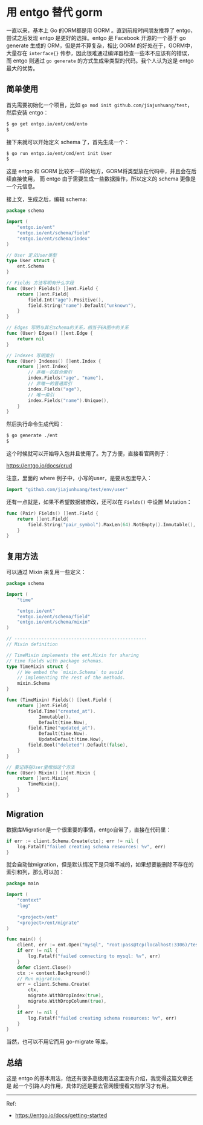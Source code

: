 # 用 entgo 替代 gorm

一直以来，基本上 Go 的ORM都是用 GORM 。直到前段时间朋友推荐了 entgo，
尝试之后发现 entgo 是更好的选择。entgo 是 Facebook 开源的一个基于 go generate
生成的 ORM，但是并不算复杂，相比 GORM 的好处在于，GORM中，大量存在
`interface{}` 传参，因此很难通过编译器检查一些本不应该有的错误，而 entgo 
则通过 `go generate` 的方式生成带类型的代码。我个人认为这是 entgo 最大的优势。

## 简单使用

首先需要初始化一个项目，比如 `go mod init github.com/jiajunhuang/test`，
然后安装 entgo：

```bash
$ go get entgo.io/ent/cmd/ento
$
```

接下来就可以开始定义 schema 了，首先生成一个：

```bash
$ go run entgo.io/ent/cmd/ent init User
$
```

这是 entgo 和 GORM 比较不一样的地方，GORM将类型放在代码中，并且会在后续直接使用，
而 entgo 由于需要生成一些数据操作，所以定义的 schema 更像是一个元信息。

接上文，生成之后，编辑 schema:

```go
package schema

import (
	"entgo.io/ent"
	"entgo.io/ent/schema/field"
	"entgo.io/ent/schema/index"
)

// User 定义User类型
type User struct {
	ent.Schema
}

// Fields 方法写明有什么字段
func (User) Fields() []ent.Field {
	return []ent.Field{
		field.Int("age").Positive(),
		field.String("name").Default("unknown"),
	}
}

// Edges 写明与其它schema的关系，相当于ER图中的关系
func (User) Edges() []ent.Edge {
	return nil
}

// Indexes 写明索引
func (User) Indexes() []ent.Index {
	return []ent.Index{
		// 非唯一的联合索引
		index.Fields("age", "name"),
		// 非唯一的普通索引
		index.Fields("age"),
		// 唯一索引
		index.Fields("name").Unique(),
	}
}
```

然后执行命令生成代码：

```bash
$ go generate ./ent
$
```

这个时候就可以开始导入包并且使用了。为了方便，直接看官网例子：

https://entgo.io/docs/crud

注意，里面的 where 例子中，小写的user，是要从包里导入：

```go
import "github.com/jiajunhuang/test/env/user"
```

还有一点就是，如果不希望数据被修改，还可以在 `Fields()` 中设置 Mutation：

```go
func (Pair) Fields() []ent.Field {
	return []ent.Field{
		field.String("pair_symbol").MaxLen(64).NotEmpty().Immutable(),
	}
}
```

## 复用方法

可以通过 Mixin 来复用一些定义：

```go
package schema

import (
	"time"

	"entgo.io/ent"
	"entgo.io/ent/schema/field"
	"entgo.io/ent/schema/mixin"
)

// -------------------------------------------------
// Mixin definition

// TimeMixin implements the ent.Mixin for sharing
// time fields with package schemas.
type TimeMixin struct {
	// We embed the `mixin.Schema` to avoid
	// implementing the rest of the methods.
	mixin.Schema
}

func (TimeMixin) Fields() []ent.Field {
	return []ent.Field{
		field.Time("created_at").
			Immutable().
			Default(time.Now),
		field.Time("updated_at").
			Default(time.Now).
			UpdateDefault(time.Now),
		field.Bool("deleted").Default(false),
	}
}
```

```go
// 要记得在User里增加这个方法
func (User) Mixin() []ent.Mixin {
	return []ent.Mixin{
		TimeMixin{},
	}
}
```

## Migration

数据库Migration是一个很重要的事情，entgo自带了，直接在代码里：

```go
if err := client.Schema.Create(ctx); err != nil {
    log.Fatalf("failed creating schema resources: %v", err)
}
```

就会自动做migration，但是默认情况下是只增不减的，如果想要能删除不存在的
索引和列，那么可以加：

```go
package main

import (
    "context"
    "log"
    
    "<project>/ent"
    "<project>/ent/migrate"
)

func main() {
    client, err := ent.Open("mysql", "root:pass@tcp(localhost:3306)/test")
    if err != nil {
        log.Fatalf("failed connecting to mysql: %v", err)
    }
    defer client.Close()
    ctx := context.Background()
    // Run migration.
    err = client.Schema.Create(
        ctx, 
        migrate.WithDropIndex(true),
        migrate.WithDropColumn(true), 
    )
    if err != nil {
        log.Fatalf("failed creating schema resources: %v", err)
    }
}
```

当然，也可以不用它而用 go-migrate 等库。

## 总结

这是 entgo 的基本用法，他还有很多高级用法这里没有介绍，我觉得这篇文章还是
起一个引路人的作用，具体的还是要去官网慢慢看文档学习才有用。

---

Ref:

- https://entgo.io/docs/getting-started
